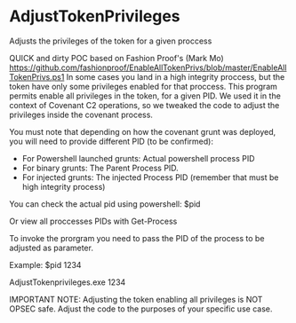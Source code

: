 # AdjustTokenPrivileges
Adjusts the privileges of the token for a given proccess

QUICK and dirty POC based on Fashion Proof's (Mark Mo) https://github.com/fashionproof/EnableAllTokenPrivs/blob/master/EnableAllTokenPrivs.ps1
In some cases you land in a high integrity proccess, but the token have only some privileges enabled for that proccess. 
This program permits enable all privileges in the token, for a given PID.
We used it in the context of Covenant C2 operations, so we tweaked the code to adjust the privileges inside the covenant process.

You must note that depending on how the covenant grunt was deployed, you will need to provide different PID (to be confirmed):
* For Powershell launched grunts: Actual powershell process PID
* For binary grunts: The Parent Process PID.
* For injected grunts: The injected Process PID (remember that must be high integrity process)

You can check the actual pid using powershell:
$pid

Or view all proccesses PIDs with 
Get-Process

To invoke the prorgram you need to pass the PID of the process to be adjusted as parameter.

Example:
$pid
1234

AdjustTokenprivileges.exe 1234


IMPORTANT NOTE: Adjusting the token enabling all privileges is NOT OPSEC safe. Adjust the code to the purposes of your specific use case.